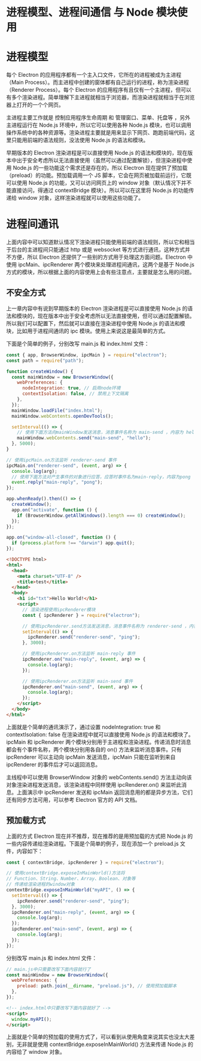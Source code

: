 # 进程模型、进程间通信 与 Node 模块使用

# 进程模型

每个 Electron 的应用程序都有一个主入口文件，它所在的进程被成为主进程（Main Process）。而主进程中创建的窗体都有自己运行的进程，称为渲染进程（Renderer Process）。每个 Electron 的应用程序有且仅有一个主进程，但可以有多个渲染进程。简单理解下主进程就相当于浏览器，而渲染进程就相当于在浏览器上打开的一个个网页。

主进程主要工作就是 控制应用程序生命周期 和 管理窗口、菜单、托盘等 ，另外主进程运行在 Node.js 环境中，所以它可以使用各种 Node.js 模块，也可以调用操作系统中的各种资源等。渲染进程主要就是用来显示下网页、跑跑前端代码，这里只能用前端的语法规则，没法使用 Node.js 的语法和模块。

早期版本的 Electron 渲染进程是可以直接使用 Node.js 的语法和模块的，现在版本中出于安全考虑所以无法直接使用（虽然可以通过配置解锁），但渲染进程中使用 Node.js 的一些功能这个需求还是存在的，所以 Electron 现在提供了预加载（preload）的功能。预加载调用一个 JS 脚本，它会在网页被加载前运行，它既可以使用 Node.js 的功能，又可以访问网页上的 window 对象（默认情况下并不能直接访问，得通过 contextBridge 模块）。所以可以在这里将 Node.js 的功能传递给 window 对象，这样渲染进程就可以使用这些功能了。

# 进程间通讯

上面内容中可以知道默认情况下渲染进程只能使用前端的语法规则，所以它和相当于后台的主进程间只能通过 http 或是 websocket 等方式进行通讯，这种方式并不方便，所以 Electron 还提供了一些别的方式用于处理这方面问题。Electron 中使用 ipcMain、ipcRenderer 两个模块来处理进程间通讯，这两个是基于 Node.js 方式的模块，所以根据上面的内容使用上会有些注意点，主要就是怎么用的问题。

## 不安全方式

上一章内容中有说到早期版本的 Electron 渲染进程是可以直接使用 Node.js 的语法和模块的，现在版本中出于安全考虑所以无法直接使用，但可以通过配置解锁。所以我们可以配置下，然后就可以直接在渲染进程中使用 Node.js 的语法和模块，比如用于进程间通讯的 ipc 模块。使用上来说这是最简单的方式。

下面是个简单的例子，分别改写 main.js 和 index.html 文件：

```js
const { app, BrowserWindow, ipcMain } = require("electron");
const path = require("path");

function createWindow() {
  const mainWindow = new BrowserWindow({
    webPreferences: {
      nodeIntegration: true, // 启用node环境
      contextIsolation: false, // 禁用上下文隔离
    },
  });
  mainWindow.loadFile("index.html");
  mainWindow.webContents.openDevTools();

  setInterval(() => {
    // 使用下面方法向mainWindow发送消息，消息事件名称为 main-send ，内容为 hello
    mainWindow.webContents.send("main-send", "hello");
  }, 5000);
}

// 使用ipcMain.on方法监听 renderer-send 事件
ipcMain.on("renderer-send", (event, arg) => {
  console.log(arg);
  // 使用下面方法对产生事件的对象进行应答，应答时事件名为main-reply，内容为pong
  event.reply("main-reply", "pong");
});

app.whenReady().then(() => {
  createWindow();
  app.on("activate", function () {
    if (BrowserWindow.getAllWindows().length === 0) createWindow();
  });
});

app.on("window-all-closed", function () {
  if (process.platform !== "darwin") app.quit();
});
```

```html
<!DOCTYPE html>
<html>
  <head>
    <meta charset="UTF-8" />
    <title>test</title>
  </head>
  <body>
    <h1 id="txt">Hello World!</h1>
    <script>
      // 渲染进程使用ipcRenderer模块
      const { ipcRenderer } = require("electron");

      // 使用ipcRenderer.send方法发送消息，消息事件名称为 renderer-send ，内容为 ping
      setInterval(() => {
        ipcRenderer.send("renderer-send", "ping");
      }, 3000);

      // 使用ipcRenderer.on方法监听 main-reply 事件
      ipcRenderer.on("main-reply", (event, arg) => {
        console.log(arg);
      });

      // 使用ipcRenderer.on方法监听 main-send 事件
      ipcRenderer.on("main-send", (event, arg) => {
        console.log(arg);
      });
    </script>
  </body>
</html>
```

上面就是个简单的通讯演示了，通过设置 nodeIntegration: true 和 contextIsolation: false 在渲染进程中就可以直接使用 Node.js 的语法和模块了。ipcMain 和 ipcRenderer 两个模块分别用于主进程和渲染进程。传递消息时消息都会有个事件名称，两个模块分别用各自的 on() 方法来监听消息事件。只有 ipcRenderer 可以主动向 ipcMain 发送消息，ipcMain 只能在监听到来自 ipcRenderer 的事件后才可以返回消息。

主线程中可以使用 BrowserWindow 对象的 webContents.send() 方法主动向该对象渲染进程发送消息，该渲染进程中同样使用 ipcRenderer.on() 来监听此消息。上面演示中 ipcRenderer 发送和 ipcMain 返回消息用的都是异步方法，它们还有同步方法可用，可以参考 Electron 官方的 API 文档。

## 预加载方式

上面的方式 Electron 现在并不推荐，现在推荐的是用预加载的方式把 Node.js 的一些内容传递给渲染进程。下面是个简单的例子，现在添加一个 preload.js 文件，内容如下：

```js
const { contextBridge, ipcRenderer } = require("electron");

// 使用contextBridge.exposeInMainWorld()方法将
// Function、String、Number、Array、Boolean、对象等
// 传递给渲染进程的window对象
contextBridge.exposeInMainWorld("myAPI", () => {
  setInterval(() => {
    ipcRenderer.send("renderer-send", "ping");
  }, 3000);
  ipcRenderer.on("main-reply", (event, arg) => {
    console.log(arg);
  });
  ipcRenderer.on("main-send", (event, arg) => {
    console.log(arg);
  });
});
```

分别改写 main.js 和 index.html 文件：

```js
// main.js中只需要改写下面内容就行了
const mainWindow = new BrowserWindow({
  webPreferences: {
    preload: path.join(__dirname, "preload.js"), // 使用预加载脚本
  },
});
```

```html
<!-- index.html中只要改写下面内容就好了 -->
<script>
  window.myAPI();
</script>
```

上面就是个简单的预加载的使用方式了，可以看到从使用角度来说其实也没太大差别，无非就是使用 contextBridge.exposeInMainWorld() 方法来传递 Node.js 的内容给了 window 对象。
